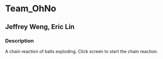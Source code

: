 # Team_OhNo
## Jeffrey Weng, Eric Lin

### Description

A chain reaction of balls exploding. Click screen to start the chain reaction.
